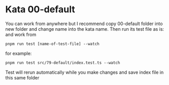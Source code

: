 # Kata 00-default

You can work from anywhere but I recommend copy 00-default folder into new folder and change name into the kata name. Then run its test file as is:
and work from

```
pnpm run test [name-of-test-file] --watch
```

for example:

```
pnpm run test src/79-default/index.test.ts --watch
```

Test will rerun automatically while you make changes and save index file in this same folder
